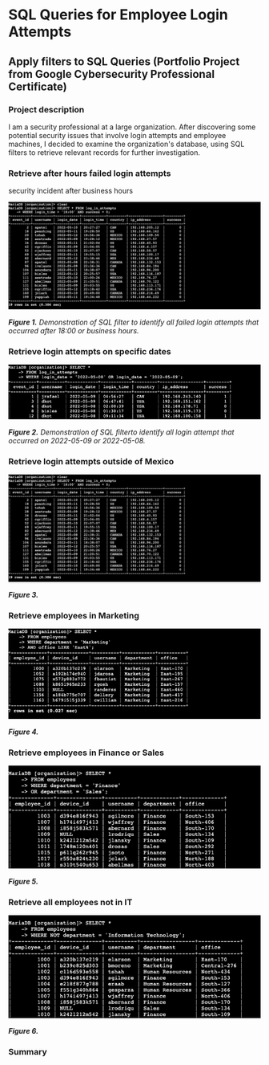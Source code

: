 # SQL Queries for Employee Login Attempts 

## Apply filters to SQL Queries (Portfolio Project from Google Cybersecurity Professional Certificate)

### Project description
I am a security professional at a large organization. After discovering some potential security issues that involve login attempts and employee machines, I decided to examine the organization's database, using SQL filters to retrieve relevant records for further investigation.

### Retrieve after hours failed login attempts
security incident after business hours

![alt text][figure1]

[figure1]: https://github.com/averyth3archivist/SQLloginqueries/blob/7f416af7f8f001fb9868ca8ff8764db7893d147d/SQLfilters_Figure1.png "Figure 1"

***Figure 1.** Demonstration of SQL filter to identify all failed login attempts that occurred after 18:00 or business hours.*

### Retrieve login attempts on specific dates

![alt text][figure2]

[figure2]: https://github.com/averyth3archivist/SQLloginqueries/blob/7f416af7f8f001fb9868ca8ff8764db7893d147d/SQLfilters_Figure2.png "Figure 2"

***Figure 2.** Demonstration of SQL filterto identify all login attempt that occurred on 2022-05-09 or 2022-05-08.*

### Retrieve login attempts outside of Mexico
![alt text][figure1]

[figure3]: https://github.com/averyth3archivist/SQLloginqueries/blob/7f416af7f8f001fb9868ca8ff8764db7893d147d/SQLfilters_Figure3.png "Figure 3"
***Figure 3.***

### Retrieve employees in Marketing

![alt text][figure4]

[figure4]: https://github.com/averyth3archivist/SQLloginqueries/blob/7f416af7f8f001fb9868ca8ff8764db7893d147d/SQLfilters_Figure4.png "Figure 4"
***Figure 4.***

### Retrieve employees in Finance or Sales
![alt text][figure5]

[figure5]: https://github.com/averyth3archivist/SQLloginqueries/blob/7f416af7f8f001fb9868ca8ff8764db7893d147d/SQLfilters_Figure5.png "Figure 5"
***Figure 5.***

### Retrieve all employees not in IT
![alt text][figure6]

[figure6]: https://github.com/averyth3archivist/SQLloginqueries/blob/7f416af7f8f001fb9868ca8ff8764db7893d147d/SQLfilters_Figure6.png "Figure 6"
***Figure 6.***

### Summary



